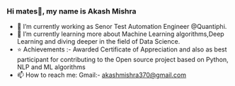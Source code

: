 ### Hi mates👋, my name is Akash Mishra


- 🔭 I’m currently working as Senor Test Automation Engineer @Quantiphi.
- 🌱 I’m currently learning more about Machine Learning algorithms,Deep Learning and diving deeper in the field of Data Science.
- ⭐ Achievements :- Awarded Certificate of Appreciation and also as best participant for contributing to the Open source project based on Python, NLP and ML algorithms
- 📫 How to reach me: Gmail:- akashmishra370@gmail.com  
                       
